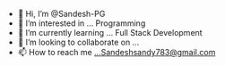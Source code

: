 - 👋 Hi, I’m @Sandesh-PG
- 👀 I’m interested in ... Programming
- 🌱 I’m currently learning ... Full Stack Development
- 💞️ I’m looking to collaborate on ...
- 📫 How to reach me ...Sandeshsandy783@gmail.com

<!---
Sandesh-PG/Sandesh-PG is a ✨ special ✨ repository because its `README.md` (this file) appears on your GitHub profile.
You can click the Preview link to take a look at your changes.
--->
